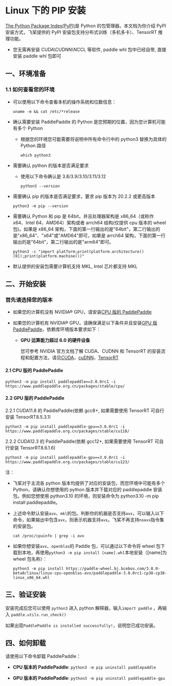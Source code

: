 # Linux 下的 PIP 安装

[The Python Package Index(PyPI)](https://pypi.org/)是 Python 的包管理器。本文档为你介绍 PyPI 安装方式，飞桨提供的 PyPI 安装包支持分布式训练（多机多卡）、TensorRT 推理功能。

* 您无需再安装 CUDA\CUDNN\NCCL 等软件, paddle whl 包中已经自带, 直接安装 paddle whl 包即可

## 一、环境准备

### 1.1 如何查看您的环境

* 可以使用以下命令查看本机的操作系统和位数信息：

  ```
  uname -m && cat /etc/*release
  ```



* 确认需要安装 PaddlePaddle 的 Python 是您预期的位置，因为您计算机可能有多个 Python

  * 根据您的环境您可能需要将说明中所有命令行中的 python3 替换为具体的 Python 路径

    ```
    which python3
    ```


* 需要确认 python 的版本是否满足要求

  * 使用以下命令确认是 3.8/3.9/3.10/3.11/3.12

        python3 --version

* 需要确认 pip 的版本是否满足要求，要求 pip 版本为 20.2.2 或更高版本


    ```
    python3 -m pip --version
    ```



* 需要确认 Python 和 pip 是 64bit，并且处理器架构是 x86_64（或称作 x64、Intel 64、AMD64）架构或者 arrch64 结构(仅提供 cpu 版本的 wheel 包)。如果是 x86_64 架构，下面的第一行输出的是"64bit"，第二行输出的是"x86_64"、"x64"或"AMD64"即可，如果是 arrch64 架构，下面的第一行输出的是"64bit"，第二行输出的是"arm64"即可。

    ```
    python3 -c "import platform;print(platform.architecture()[0]);print(platform.machine())"
    ```



* 默认提供的安装包需要计算机支持 MKL, Intel 芯片都支持 MKL



## 二、开始安装

### 首先请选择您的版本

* 如果您的计算机没有 NVIDIA® GPU，请安装[CPU 版的 PaddlePaddle](#cpu)

* 如果您的计算机有 NVIDIA® GPU，请确保满足以下条件并且安装[GPU 版 PaddlePaddle](#gpu)，依赖库环境版本要求如下：

  * **GPU 运算能力超过 6.0 的硬件设备**

    您可参考 NVIDIA 官方文档了解 CUDA、CUDNN 和 TensorRT 的安装流程和配置方法，请见[CUDA](https://docs.nvidia.com/cuda/cuda-installation-guide-linux/)，[cuDNN](https://docs.nvidia.com/deeplearning/sdk/cudnn-install/)，[TensorRT](https://developer.nvidia.com/tensorrt)



#### 2.1 <span id="cpu">CPU 版的 PaddlePaddle</span>


  ```
  python3 -m pip install paddlepaddle==3.0.0rc1 -i https://www.paddlepaddle.org.cn/packages/stable/cpu/
  ```


#### 2.2 <span id="gpu">GPU 版的 PaddlePaddle</span>


2.2.1 CUDA11.8 的 PaddlePaddle(依赖 gcc8+, 如果需要使用 TensorRT 可自行安装 TensorRT8.5.3.1)


  ```
  python3 -m pip install paddlepaddle-gpu==3.0.0rc1 -i https://www.paddlepaddle.org.cn/packages/stable/cu118/
  ```


2.2.2 CUDA12.3 的 PaddlePaddle(依赖 gcc12+, 如果需要使用 TensorRT 可自行安装 TensorRT8.6.1.6)


  ```
  python3 -m pip install paddlepaddle-gpu==3.0.0rc1 -i https://www.paddlepaddle.org.cn/packages/stable/cu123/
  ```


注：

* 飞桨对于主流各 python 版本均提供了对应的安装包，而您环境中可能有多个 Python，请确认你想使用的 python 版本并下载对应的 paddlepaddle 安装包。例如您想使用 python3.10 的环境，则安装命令为 python3.10 -m pip install paddlepaddle。

* 上述命令默认安装`avx`、`mkl`的包。判断你的机器是否支持`avx`，可以输入以下命令，如果输出中包含`avx`，则表示机器支持`avx`。飞桨不再支持`noavx`指令集的安装包。
  ```
  cat /proc/cpuinfo | grep -i avx
  ```

* 如果你想安装`avx`、`openblas`的 Paddle 包，可以通过以下命令将 wheel 包下载到本地，再使用`python3 -m pip install [name].whl`本地安装（[name]为 wheel 包名称）：

  ```
  python3 -m pip install https://paddle-wheel.bj.bcebos.com/3.0.0-beta0/linux/linux-cpu-openblas-avx/paddlepaddle-3.0.0rc1-cp38-cp38-linux_x86_64.whl
  ```

## **三、验证安装**

安装完成后您可以使用 `python3` 进入 python 解释器，输入`import paddle` ，再输入
 `paddle.utils.run_check()`

如果出现`PaddlePaddle is installed successfully!`，说明您已成功安装。


## **四、如何卸载**

请使用以下命令卸载 PaddlePaddle：

* **CPU 版本的 PaddlePaddle**: `python3 -m pip uninstall paddlepaddle`

* **GPU 版本的 PaddlePaddle**: `python3 -m pip uninstall paddlepaddle-gpu`
